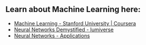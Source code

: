 ## Learn about Machine Learning here:
* [Machine Learning - Stanford University | Coursera](https://www.coursera.org/learn/machine-learning)
* [Neural Networks Demystified - lumiverse](http://lumiverse.io/series/neural-networks-demystified)
* [Neural Networks - Applications](https://cs.stanford.edu/people/eroberts/courses/soco/projects/2000-01/neural-networks/Applications/index.html)
